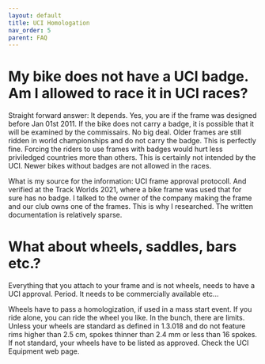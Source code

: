 ```yaml
---
layout: default
title: UCI Homologation
nav_order: 5
parent: FAQ
---
```

# My bike does not have a UCI badge. Am I allowed to race it in UCI races?

Straight forward answer: It depends. Yes, you are if the frame was designed before Jan 01st 2011. If the bike does not carry a badge, it is possible that it will be examined by the commissairs. No big deal. Older frames are still ridden in world championships and do not carry the badge. This is perfectly fine. Forcing the riders to use frames with badges would hurt less priviledged countries more than others. This is certainly not intended by the UCI. Newer bikes without badges are not allowed in the races.

What is my source for the information: UCI frame approval protocoll. And verified at the Track Worlds 2021, where a bike frame was used that for sure has no badge. I talked to the owner of the company making the frame and our club owns one of the frames. This is why I researched. The written documentation is relatively sparse.

# What about wheels, saddles, bars etc.?

Everything that you attach to your frame and is not wheels, needs to have a UCI approval. Period. It needs to be commercially available etc... 

Wheels have to pass a homologization, if used in a mass start event. If you ride alone, you can ride the wheel you like. In the bunch, there are limits. Unless your wheels are standard as defined in 1.3.018 and do not feature rims higher than 2.5 cm, spokes thinner than 2.4 mm or less than 16 spokes. If not standard, your wheels have to be listed as approved. Check the UCI Equipment web page.

